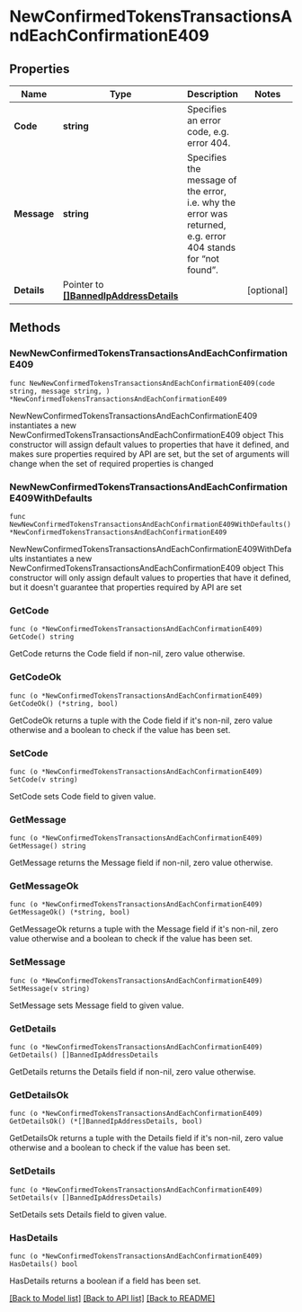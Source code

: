 # NewConfirmedTokensTransactionsAndEachConfirmationE409

## Properties

Name | Type | Description | Notes
------------ | ------------- | ------------- | -------------
**Code** | **string** | Specifies an error code, e.g. error 404. | 
**Message** | **string** | Specifies the message of the error, i.e. why the error was returned, e.g. error 404 stands for “not found”. | 
**Details** | Pointer to [**[]BannedIpAddressDetails**](BannedIpAddressDetails.md) |  | [optional] 

## Methods

### NewNewConfirmedTokensTransactionsAndEachConfirmationE409

`func NewNewConfirmedTokensTransactionsAndEachConfirmationE409(code string, message string, ) *NewConfirmedTokensTransactionsAndEachConfirmationE409`

NewNewConfirmedTokensTransactionsAndEachConfirmationE409 instantiates a new NewConfirmedTokensTransactionsAndEachConfirmationE409 object
This constructor will assign default values to properties that have it defined,
and makes sure properties required by API are set, but the set of arguments
will change when the set of required properties is changed

### NewNewConfirmedTokensTransactionsAndEachConfirmationE409WithDefaults

`func NewNewConfirmedTokensTransactionsAndEachConfirmationE409WithDefaults() *NewConfirmedTokensTransactionsAndEachConfirmationE409`

NewNewConfirmedTokensTransactionsAndEachConfirmationE409WithDefaults instantiates a new NewConfirmedTokensTransactionsAndEachConfirmationE409 object
This constructor will only assign default values to properties that have it defined,
but it doesn't guarantee that properties required by API are set

### GetCode

`func (o *NewConfirmedTokensTransactionsAndEachConfirmationE409) GetCode() string`

GetCode returns the Code field if non-nil, zero value otherwise.

### GetCodeOk

`func (o *NewConfirmedTokensTransactionsAndEachConfirmationE409) GetCodeOk() (*string, bool)`

GetCodeOk returns a tuple with the Code field if it's non-nil, zero value otherwise
and a boolean to check if the value has been set.

### SetCode

`func (o *NewConfirmedTokensTransactionsAndEachConfirmationE409) SetCode(v string)`

SetCode sets Code field to given value.


### GetMessage

`func (o *NewConfirmedTokensTransactionsAndEachConfirmationE409) GetMessage() string`

GetMessage returns the Message field if non-nil, zero value otherwise.

### GetMessageOk

`func (o *NewConfirmedTokensTransactionsAndEachConfirmationE409) GetMessageOk() (*string, bool)`

GetMessageOk returns a tuple with the Message field if it's non-nil, zero value otherwise
and a boolean to check if the value has been set.

### SetMessage

`func (o *NewConfirmedTokensTransactionsAndEachConfirmationE409) SetMessage(v string)`

SetMessage sets Message field to given value.


### GetDetails

`func (o *NewConfirmedTokensTransactionsAndEachConfirmationE409) GetDetails() []BannedIpAddressDetails`

GetDetails returns the Details field if non-nil, zero value otherwise.

### GetDetailsOk

`func (o *NewConfirmedTokensTransactionsAndEachConfirmationE409) GetDetailsOk() (*[]BannedIpAddressDetails, bool)`

GetDetailsOk returns a tuple with the Details field if it's non-nil, zero value otherwise
and a boolean to check if the value has been set.

### SetDetails

`func (o *NewConfirmedTokensTransactionsAndEachConfirmationE409) SetDetails(v []BannedIpAddressDetails)`

SetDetails sets Details field to given value.

### HasDetails

`func (o *NewConfirmedTokensTransactionsAndEachConfirmationE409) HasDetails() bool`

HasDetails returns a boolean if a field has been set.


[[Back to Model list]](../README.md#documentation-for-models) [[Back to API list]](../README.md#documentation-for-api-endpoints) [[Back to README]](../README.md)



